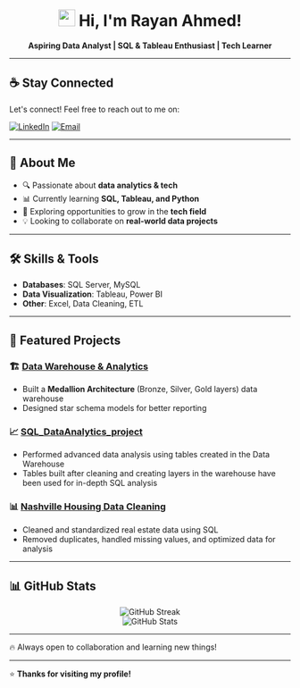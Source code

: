 <h1 align="center"><img src="https://media.giphy.com/media/hvRJCLFzcasrR4ia7z/giphy.gif" width="30px"> Hi, I'm Rayan Ahmed!</h1>

<p align="center">
  <b>Aspiring Data Analyst | SQL & Tableau Enthusiast | Tech Learner</b>
</p>

---

## ☕ Stay Connected  

Let's connect! Feel free to reach out to me on:  

[![LinkedIn](https://img.shields.io/badge/LinkedIn-0077B5?style=for-the-badge&logo=linkedin&logoColor=white)](https://www.linkedin.com/in/rayanahmed2002/)  [![Email](https://img.shields.io/badge/Email-D14836?style=for-the-badge&logo=gmail&logoColor=white)](mailto:rayandp808@gmail.com)


---

## 📌 About Me  
- 🔍 Passionate about **data analytics & tech**  
- 📊 Currently learning **SQL, Tableau, and Python**  
- 🚀 Exploring opportunities to grow in the **tech field**  
- 💡 Looking to collaborate on **real-world data projects**  

---

## 🛠 Skills & Tools  
- **Databases**: SQL Server, MySQL  
- **Data Visualization**: Tableau, Power BI  
- **Other**: Excel, Data Cleaning, ETL  

---

## 📂 Featured Projects  

### 🏗️ [Data Warehouse & Analytics](https://github.com/Ra638/SQL_Datawarehouse_Project)
- Built a **Medallion Architecture** (Bronze, Silver, Gold layers) data warehouse  
- Designed star schema models for better reporting

### 📈 [SQL_DataAnalytics_project](https://github.com/Ra638/SQL_Data_Analytics_Project-)
- Performed advanced data analysis using tables created in the Data Warehouse  
- Tables built after cleaning and creating layers in the warehouse have been used for in-depth SQL analysis

### 📊 [Nashville Housing Data Cleaning](https://github.com/Ra638/DATA-CLEANING-USING-SQL)
- Cleaned and standardized real estate data using SQL  
- Removed duplicates, handled missing values, and optimized data for analysis  

---

## 📊 GitHub Stats  

<p align="center">
  <img src="https://github-readme-streak-stats.herokuapp.com/?user=Ra638&theme=tokyonight" alt="GitHub Streak" />
  <br>
  <img src="https://github-readme-stats.vercel.app/api?username=Ra638&show_icons=true&theme=radical" alt="GitHub Stats" />
</p>

---

🔥 Always open to collaboration and learning new things!

---

⭐ **Thanks for visiting my profile!**
